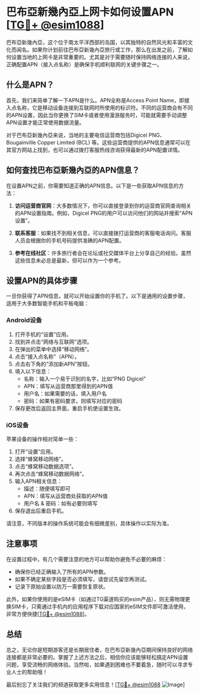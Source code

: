 # 巴布亞新幾內亞上网卡如何设置APN [[TG💪+ @esim1088](https://t.me/s/esim1088)]

巴布亞新幾內亞，这个位于南太平洋西部的岛国，以其独特的自然风光和丰富的文化而闻名。如果你计划前往巴布亞新幾內亞旅行或工作，那么在出发之前，了解如何设置当地的上网卡是非常重要的。尤其是对于需要随时保持网络连接的人来说，正确配置APN（接入点名称）是确保手机顺利联网的关键步骤之一。

## 什么是APN？

首先，我们来简单了解一下APN是什么。APN全称是Access Point Name，即接入点名称，它是移动设备连接到互联网时所使用的标识符。不同的运营商会有不同的APN设置，因此当你更换了SIM卡或者使用漫游服务时，可能就需要手动调整APN设置才能正常使用数据流量。

对于巴布亞新幾內亞来说，当地的主要电信运营商包括Digicel PNG、Bougainville Copper Limited (BCL) 等。这些运营商提供的APN信息通常可以在其官方网站上找到，也可以通过拨打客服热线咨询获得最新的APN配置详情。

## 如何查找巴布亞新幾內亞的APN信息？

在设置APN之前，你需要知道正确的APN信息。以下是一些获取APN信息的方法：

1. **访问运营商官网**：大多数情况下，你可以直接登录到你的运营商官网查询相关的APN设置指南。例如，Digicel PNG的用户可以访问他们的网站并搜索“APN设置”。
   
2. **联系客服**：如果找不到相关信息，可以直接拨打运营商的客服电话询问。客服人员会根据你的手机号码提供准确的APN配置。

3. **参考在线社区**：许多旅行者会在论坛或社交媒体平台上分享自己的经验。虽然这些信息未必总是最新，但可以作为一个参考。

## 设置APN的具体步骤

一旦你获得了APN信息，就可以开始设置你的手机了。以下是通用的设置步骤，适用于大多数智能手机和平板电脑：

### Android设备

1. 打开手机的“设置”应用。
2. 找到并点击“网络与互联网”选项。
3. 在弹出的菜单中选择“移动网络”。
4. 点击“接入点名称”（APN）。
5. 点击右下角的“添加新APN”按钮。
6. 填入以下信息：
   - 名称：输入一个易于识别的名字，比如“PNG Digicel”
   - APN：填写从运营商那里得到的APN值
   - 用户名：如果需要的话，填入用户名
   - 密码：如果有密码要求，则填写对应的密码
7. 保存更改后返回主界面，重启手机使设置生效。

### iOS设备

苹果设备的操作相对简单一些：

1. 打开“设置”应用。
2. 选择“蜂窝移动网络”。
3. 点击“蜂窝移动数据选项”。
4. 再次点击“蜂窝移动数据网络”。
5. 输入APN相关信息：
   - 描述：随便填写即可
   - APN：填写从运营商处获取的APN值
   - 用户名 & 密码：如有必要则填写
6. 保存退出后重启手机。

请注意，不同版本的操作系统可能会有细微差别，具体操作以实际为准。

## 注意事项

在设置过程中，有几个需要注意的地方可以帮助你避免不必要的麻烦：

- 确保你已经正确输入了所有的APN参数。
- 如果不确定某些字段是否必须填写，请尝试先留空再测试。
- 记录下原始设置以防万一需要恢复原状。

此外，如果你使用的是eSIM卡（如通过TG渠道购买的esim产品），则无需物理更换SIM卡，只需通过手机内的应用程序下载对应国家的eSIM文件即可激活使用，非常方便快捷[[TG💪+ @esim1088](https://t.me/s/esim1088)]。

## 总结

总之，无论你是短期游客还是长期居住者，在巴布亞新幾內亞期间保持良好的网络连接都是非常必要的。掌握了上述方法之后，相信你应该能够轻松搞定APN设置问题，享受流畅的网络体验。当然啦，如果遇到困难也不要着急，随时可以寻求专业人士的帮助哦！

最后别忘了关注我们的频道获取更多实用信息！[[TG💪+ @esim1088](https://t.me/s/esim1088) ![Image](https://i.postimg.cc/4NQfJmqS/Snipaste-2025-05-13-00-14-12.png)]